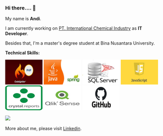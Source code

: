 ### Hi there.... 👋

My name is **Andi**.

I am currently working on [PT. International Chemical Industry](https://www.abc-battery.com/) as **IT Developer**.

Besides that, I'm a master's degree student at Bina Nusantara University.

**Technical Skills:**

<code><img height="80" width="120" src="images/phpCI.jpg"></code>
<code><img height="80" width="120" src="images/javaspring.jpg"></code>
<code><img height="80" width="120" src="images/sqlserver.jpg"></code>
<code><img height="80" width="120" src="images/javascript.jpg"></code>
<code><img height="80" width="120" src="images/crystalreport.png"></code>
<code><img height="80" width="120" src="images/qliksense.jpg"></code>
<code><img height="80" width="120" src="images/github.png"></code>

<p align="left">
<a href="https://github.com/gilangadhan">
  <img height="180em" src="https://github-readme-stats-eight-theta.vercel.app/api?username=godinandi&show_icons=true&theme=algolia&include_all_commits=true&count_private=true"/>
</a>
</p>

More about me, please visit [Linkedin](https://www.linkedin.com/in/andititony/). 

<!--
**godinandi/godinandi** is a ✨ _special_ ✨ repository because its `README.md` (this file) appears on your GitHub profile.

Here are some ideas to get you started:

- 🔭 I’m currently working on ...
- 🌱 I’m currently learning ...
- 👯 I’m looking to collaborate on ...
- 🤔 I’m looking for help with ...
- 💬 Ask me about ...

- 😄 Pronouns: ...
- ⚡ Fun fact: ...
-->
